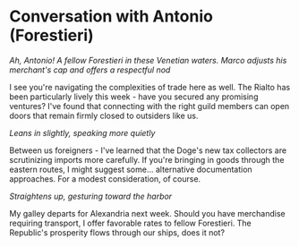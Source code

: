 # Conversation with Antonio (Forestieri)

*Ah, Antonio! A fellow Forestieri in these Venetian waters.* *Marco adjusts his merchant's cap and offers a respectful nod*

I see you're navigating the complexities of trade here as well. The Rialto has been particularly lively this week - have you secured any promising ventures? I've found that connecting with the right guild members can open doors that remain firmly closed to outsiders like us.

*Leans in slightly, speaking more quietly*

Between us foreigners - I've learned that the Doge's new tax collectors are scrutinizing imports more carefully. If you're bringing in goods through the eastern routes, I might suggest some... alternative documentation approaches. For a modest consideration, of course.

*Straightens up, gesturing toward the harbor*

My galley departs for Alexandria next week. Should you have merchandise requiring transport, I offer favorable rates to fellow Forestieri. The Republic's prosperity flows through our ships, does it not?
